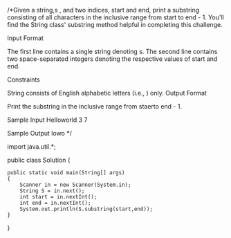 /*Given a string,s , and two indices, start and end, print a substring consisting of all characters in the inclusive range from start to end - 1. You'll find the String class' substring method helpful in completing this challenge.

Input Format

The first line contains a single string denoting s.
The second line contains two space-separated integers denoting the respective values of start and end.

Constraints

String  consists of English alphabetic letters (i.e., ) only.
Output Format

Print the substring in the inclusive range from staerto end - 1.

Sample Input
Helloworld
3 7

Sample Output
lowo
*/

import java.util.*;

public class Solution
{

    public static void main(String[] args) 
    {
        Scanner in = new Scanner(System.in);
        String S = in.next();
        int start = in.nextInt();
        int end = in.nextInt();
        System.out.println(S.substring(start,end));
    }
}
